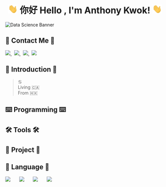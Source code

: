 <h1 align="center">
   <img src="https://raw.githubusercontent.com/ABSphreak/ABSphreak/master/gifs/Hi.gif" width="30px">
   你好 Hello  , I'm Anthony Kwok!  
   <img src="https://raw.githubusercontent.com/ABSphreak/ABSphreak/master/gifs/Hi.gif" width="30px">
</h1>

![Data Science Banner](https://raw.githubusercontent.com/anthonynamnam/anthonynamnam/main/icons/ds-banner/ds-banner.jpg)

## :envelope_with_arrow: Contact Me :envelope_with_arrow:
<p align="left"> 
<!--  LinkedIn  -->
<a href="[https://www.linkedin.com/in/anthonykwok073](https://www.linkedin.com/in/anthonykwok073/)">
  <img src="https://img.shields.io/badge/-LinkedIn-0077B5?style=for-the-badge&logo=Linkedin&logoColor=white"/>
</a>
  &nbsp
<!-- <a href="http:/harikanani.github.io/PortfolioV2" target="_blank">
  <img src="https://img.shields.io/website?label=harikanani.github.io&style=for-the-badge&up_color=9FEF00&url=https%3A%2F%2Fharikanani.github.io" alt="harikanani.github.io" />
</a>
  &nbsp -->
<!--  Medium  -->
<a href="[https://www.linkedin.com/in/anthonykwok073](https://www.linkedin.com/in/anthonykwok073)">
  <img src="https://img.shields.io/badge/-Medium-000000?style=for-the-badge&logo=Medium&logoColor=white"/>
</a>
  &nbsp
<!--  Kaggle  -->
<a href="[https://www.kaggle.com/anthonynam](https://www.kaggle.com/anthonynam)">
  <img src="https://img.shields.io/badge/-Kaggle-34B7EB?style=for-the-badge&logo=Medium&logoColor=white"/>
</a>
  &nbsp
<!--  Gmail  -->
<a href="mailto:kwokanthony073@gmail.com">
  <img src="https://img.shields.io/badge/-Gmail-c14438?style=for-the-badge&logo=Gmail&logoColor=white&link=mailto:kwokanthony073@gmail.com" />
</a>
</p>

## :zany_face: Introduction :zany_face: 
> :cancer:  
> Living :canada:  
> From :hong_kong:

## :keyboard: Programming :keyboard:

## :hammer_and_wrench: Tools :hammer_and_wrench:

## :open_file_folder: Project :open_file_folder:

## :open_file_folder: Language :open_file_folder:
<img src="https://img.shields.io/badge/English-Proficency-blue"/>
&nbsp&nbsp&nbsp&nbsp&nbsp
<img src="https://img.shields.io/badge/Cantonese-Proficency-blue"/>
&nbsp&nbsp&nbsp&nbsp&nbsp
<img src="https://img.shields.io/badge/Mandarin-Proficency-blue"/>
&nbsp&nbsp&nbsp&nbsp&nbsp
<img src="https://img.shields.io/badge/Swedish-Learning-yellow"/>

<!--
**anthonynamnam/anthonynamnam** is a ✨ _special_ ✨ repository because its `README.md` (this file) appears on your GitHub profile.

Here are some ideas to get you started:

- 🔭 I’m currently working on ...
- 🌱 I’m currently learning ...
- 👯 I’m looking to collaborate on ...
- 🤔 I’m looking for help with ...
- 💬 Ask me about ...
- 📫 How to reach me: ...
- 😄 Pronouns: ...
- ⚡ Fun fact: ...
-->
